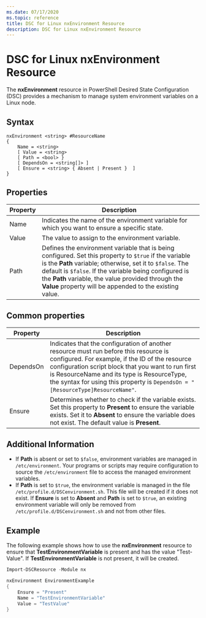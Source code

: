 ```yaml
---
ms.date: 07/17/2020
ms.topic: reference
title: DSC for Linux nxEnvironment Resource
description: DSC for Linux nxEnvironment Resource
---
```

# DSC for Linux nxEnvironment Resource

The **nxEnvironment** resource in PowerShell Desired State Configuration (DSC) provides a mechanism
to manage system environment variables on a Linux node.

## Syntax

```Syntax
nxEnvironment <string> #ResourceName
{
    Name = <string>
    [ Value = <string>
    [ Path = <bool> }
    [ DependsOn = <string[]> ]
    [ Ensure = <string> { Absent | Present }  ]
}
```

## Properties

|Property |Description |
|---|---|
|Name |Indicates the name of the environment variable for which you want to ensure a specific state. |
|Value |The value to assign to the environment variable. |
|Path |Defines the environment variable that is being configured. Set this property to `$true` if the variable is the **Path** variable; otherwise, set it to `$false`. The default is `$false`. If the variable being configured is the **Path** variable, the value provided through the **Value** property will be appended to the existing value. |

## Common properties

|Property |Description |
|---|---|
|DependsOn |Indicates that the configuration of another resource must run before this resource is configured. For example, if the ID of the resource configuration script block that you want to run first is ResourceName and its type is ResourceType, the syntax for using this property is `DependsOn = "[ResourceType]ResourceName"`. |
|Ensure |Determines whether to check if the variable exists. Set this property to **Present** to ensure the variable exists. Set it to **Absent** to ensure the variable does not exist. The default value is **Present**. |

## Additional Information

- If **Path** is absent or set to `$false`, environment variables are managed in `/etc/environment`.
  Your programs or scripts may require configuration to source the `/etc/environment` file to access
  the managed environment variables.
- If **Path** is set to `$true`, the environment variable is managed in the file
  `/etc/profile.d/DSCenvironment.sh`. This file will be created if it does not exist. If **Ensure**
  is set to **Absent** and **Path** is set to `$true`, an existing environment variable will only be
  removed from `/etc/profile.d/DSCenvironment.sh` and not from other files.

## Example

The following example shows how to use the **nxEnvironment** resource to ensure that
**TestEnvironmentVariable** is present and has the value "Test-Value". If
**TestEnvironmentVariable** is not present, it will be created.

```powershell
Import-DSCResource -Module nx

nxEnvironment EnvironmentExample
{
    Ensure = "Present"
    Name = "TestEnvironmentVariable"
    Value = "TestValue"
}
```
